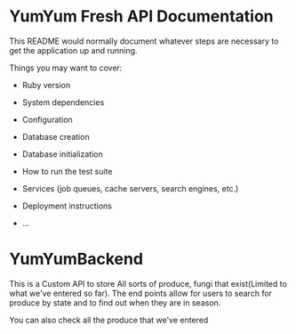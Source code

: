 # YumYum Fresh API Documentation

This README would normally document whatever steps are necessary to get the
application up and running.

Things you may want to cover:

* Ruby version

* System dependencies

* Configuration

* Database creation

* Database initialization

* How to run the test suite

* Services (job queues, cache servers, search engines, etc.)

* Deployment instructions

* ...
# YumYumBackend

This is a Custom API to store All sorts of produce, fungi that exist(Limited to what we've entered so far). The end points allow for users to search for produce by state and to find out when they are in season.

You can also check all the produce that we've entered
